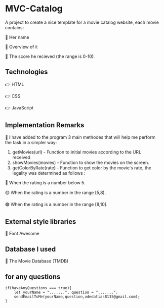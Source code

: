# MVC-Catalog
A project to create a nice template for a movie catalog website, each movie contains:

🔹 Her name 

🔹 Overview of it

🔹 The score he recieved (the range is 0-10).

## Technologies
👉 HTML

👉 CSS

👉 JavaScript

## Implementation Remarks

🔸 I have added to the program 3 main methodes that will help me perform the task in a simpler way:

1. getMovies(url) - Function to initial movies according to the URL received.
2. showMovies(movies) - Function to show the movies on the screen.
3. getColorByRate(rate) - Function to get color by the movie's rate, the legality was determined as follows :

🔴 When the rating is a number below 5.

🟡 When the rating is a number in the range [5,8).

🟢 When the rating is a number in the range [8,10].

## External style libraries

🔹 Font Awesome

## Database I used

🔹 The Movie Database (TMDB)

## for any questions

```
if(haveAnyQuestions === true){
    let yourName = ".......", question = ".......";
    sendEmailToMe(yourName,question,odedatias8115@gmail.com);
}
```

